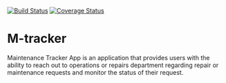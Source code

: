 [![Build Status](https://travis-ci.org/veeqtor/M-tracker.svg?branch=ch-integrate-travisCI-157648378)](https://travis-ci.org/veeqtor/M-tracker) [![Coverage Status](https://coveralls.io/repos/github/veeqtor/M-tracker/badge.svg?branch=ch-integrate-travisCI-157648378)](https://coveralls.io/github/veeqtor/M-tracker?branch=ch-integrate-travisCI-157648378)

# M-tracker
Maintenance Tracker App is an application that provides users with the ability to reach out to operations or repairs department regarding repair or maintenance requests and monitor the status of their request.

